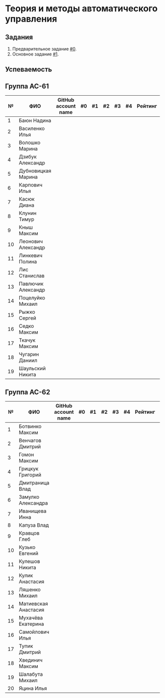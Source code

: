 # Теория и методы автоматического управления

## Задания

1. Предварительное задание [#0](./tasks/task_00/readme.md).
2. Основное задание [#1](./tasks/task_01/readme.md).

## Успеваемость

## Группа АС-61

| №  | ФИО                            | GitHub account name                  | #0 | #1  | #2 | #3 | #4 | Рейтинг |Доклад        |
|----|--------------------------------|--------------------------------------|----|-----|----|----|----|---------|--------------|
| 1  | Баюн Надина                    |                                      |    |     |    |    |    |         |              |
| 2  | Василенко Илья                 |                                      |    |     |    |    |    |         |              |
| 3  | Волошко Марина                 |                                      |    |     |    |    |    |         |              |
| 4  | Дзибук Александр               |                                      |    |     |    |    |    |         |              |
| 5  | Дубновицкая Марина             |                                      |    |     |    |    |    |         |              |
| 6  | Карпович Илья                  |                                      |    |     |    |    |    |         |              |
| 7  | Касюк Диана                    |                                      |    |     |    |    |    |         |              |
| 8  | Клунин Тимур                   |                                      |    |     |    |    |    |         |              |
| 9  | Кныш Максим                    |                                      |    |     |    |    |    |         |              |
| 10 | Леонович Александр             |                                      |    |     |    |    |    |         |              |
| 11 | Линкевич Полина                |                                      |    |     |    |    |    |         |              |
| 12 | Лис Станислав                  |                                      |    |     |    |    |    |         |              |
| 13 | Павлючик Александр             |                                      |    |     |    |    |    |         |              |
| 14 | Поцелуйко Михаил               |                                      |    |     |    |    |    |         |              |
| 15 | Рыжко Сергей                   |                                      |    |     |    |    |    |         |              |
| 16 | Седко Максим                   |                                      |    |     |    |    |    |         |              |
| 17 | Ткачук Максим                  |                                      |    |     |    |    |    |         |              |
| 18 | Чугарин Даниил                 |                                      |    |     |    |    |    |         |              |
| 19 | Шаульский Никита               |                                      |    |     |    |    |    |         |              |

## Группа АС-62

| №  | ФИО                            | GitHub account name                  | #0 | #1  | #2 | #3 | #4 | Рейтинг |Доклад        |
|----|--------------------------------|--------------------------------------|----|-----|----|----|----|---------|--------------|
| 1  | Ботвинко Максим                |                                      |    |     |    |    |    |         |              |
| 2  | Венчагов Дмитрий               |                                      |    |     |    |    |    |         |              |
| 3  | Гомон Максим                   |                                      |    |     |    |    |    |         |              |
| 4  | Грицкук Григорий               |                                      |    |     |    |    |    |         |              |
| 5  | Дмитраница Влад                |                                      |    |     |    |    |    |         |              |
| 6  | Замулко Александра             |                                      |    |     |    |    |    |         |              |
| 7  | Иванищева Инна                 |                                      |    |     |    |    |    |         |              |
| 8  | Капуза Влад                    |                                      |    |     |    |    |    |         |              |
| 9  | Кравцов Глеб                   |                                      |    |     |    |    |    |         |              |
| 10 | Кузько Евгений                 |                                      |    |     |    |    |    |         |              |
| 11 | Кулешов Никита                 |                                      |    |     |    |    |    |         |              |
| 12 | Кулик Анастасия                |                                      |    |     |    |    |    |         |              |
| 13 | Ляшенко Михаил                 |                                      |    |     |    |    |    |         |              |
| 14 | Матиевская Анастасия           |                                      |    |     |    |    |    |         |              |
| 15 | Мухачёва Екатерина             |                                      |    |     |    |    |    |         |              |
| 16 | Самойлович Илья                |                                      |    |     |    |    |    |         |              |
| 17 | Тупик Дмитрий                  |                                      |    |     |    |    |    |         |              |
| 18 | Хвединич Максим                |                                      |    |     |    |    |    |         |              |
| 19 | Шалабута Михаил                |                                      |    |     |    |    |    |         |              |
| 20 | Яцина Илья                     |                                      |    |     |    |    |    |         |              |
